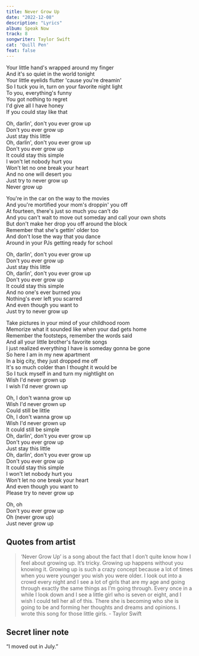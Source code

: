 ```yaml
---
title: Never Grow Up
date: "2022-12-08"
description: "Lyrics"
album: Speak Now
track: 8
songwriter: Taylor Swift
cat: 'Quill Pen'
feat: false
---
```

<p className="verse-one">
Your little hand's wrapped around my finger <br />
And it's so quiet in the world tonight <br />
Your little eyelids flutter 'cause you're dreamin' <br />
So I tuck you in, turn on your favorite night light <br />
To you, everything's funny <br />
You got nothing to regret <br />
I'd give all I have honey <br />
If you could stay like that <br />
</p>
<p className="chorus">
Oh, darlin', don't you ever grow up <br />
Don't you ever grow up <br />
Just stay this little <br />
Oh, darlin', don't you ever grow up <br />
Don't you ever grow up <br />
It could stay this simple <br />
I won't let nobody hurt you <br />
Won't let no one break your heart <br />
And no one will desert you <br />
Just try to never grow up <br />
Never grow up <br />
</p>
<p className="verse-two">
You're in the car on the way to the movies <br />
And you're mortified your mom's droppin' you off <br />
At fourteen, there's just so much you can't do <br />
And you can't wait to move out someday and call your own shots <br />
But don't make her drop you off around the block <br />
Remember that she's gettin' older too <br />
And don't lose the way that you dance <br />
Around in your PJs getting ready for school <br />
</p>
<p className="chorus">
Oh, darlin', don't you ever grow up <br />
Don't you ever grow up <br />
Just stay this little <br />
Oh, darlin', don't you ever grow up <br />
Don't you ever grow up <br />
It could stay this simple <br />
And no one's ever burned you <br />
Nothing's ever left you scarred <br />
And even though you want to <br />
Just try to never grow up <br />
</p>
<p className="bridge">
Take pictures in your mind of your childhood room <br />
Memorize what it sounded like when your dad gets home <br />
Remember the footsteps, remember the words said <br />
And all your little brother's favorite songs <br />
I just realized everything I have is someday gonna be gone <br />
So here I am in my new apartment <br />
In a big city, they just dropped me off <br />
It's so much colder than I thought it would be <br />
So I tuck myself in and turn my nightlight on <br />
Wish I'd never grown up <br />
I wish I'd never grown up <br />
</p>
<p className="chorus">
Oh, I don't wanna grow up <br />
Wish I'd never grown up <br />
Could still be little <br />
Oh, I don't wanna grow up <br />
Wish I'd never grown up <br />
It could still be simple <br />
Oh, darlin', don't you ever grow up <br />
Don't you ever grow up <br />
Just stay this little <br />
Oh, darlin', don't you ever grow up <br />
Don't you ever grow up <br />
It could stay this simple <br />
I won't let nobody hurt you <br />
Won't let no one break your heart <br />
And even though you want to <br />
Please try to never grow up <br />
</p>
<p className="outro">
Oh, oh <br />
Don't you ever grow up <br />
Oh (never grow up) <br />
Just never grow up <br />
</p>

## Quotes from artist
<blockquote>
‘Never Grow Up’ is a song about the fact that I don’t quite know how I feel about growing up. It’s tricky. Growing up happens without you knowing it. Growing up is such a crazy concept because a lot of times when you were younger you wish you were older. I look out into a crowd every night and I see a lot of girls that are my age and going through exactly the same things as I’m going through. Every once in a while I look down and I see a little girl who is seven or eight, and I wish I could tell her all of this. There she is becoming who she is going to be and forming her thoughts and dreams and opinions. I wrote this song for those little girls. - Taylor Swift
</blockquote>


## Secret liner note
“I moved out in July.”